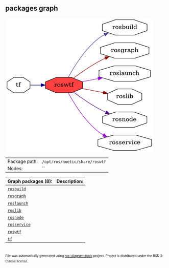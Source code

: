 <!--
File was automatically generated using 'ros-diagram-tools' project.
Project is distributed under the BSD 3-Clause license.
-->

## packages graph

[![roswtf](roswtf.png "roswtf")](roswtf.png)

|     |     |
| --- | --- |
| Package path: | `/opt/ros/noetic/share/roswtf` |
| Nodes: | `` |


| Graph packages (8): | Description: |
| ------------------- | ------------ |
| [`rosbuild`](rosbuild.html) |  |
| [`rosgraph`](rosgraph.html) |  |
| [`roslaunch`](roslaunch.html) |  |
| [`roslib`](roslib.html) |  |
| [`rosnode`](rosnode.html) |  |
| [`rosservice`](rosservice.html) |  |
| [`roswtf`](roswtf.html) |  |
| [`tf`](tf.html) |  |


</br>
<font size="1">
File was automatically generated using <a href="https://github.com/anetczuk/ros-diagram-tools"><i>ros-diagram-tools</i></a> project.
Project is distributed under the BSD 3-Clause license.
</font>

